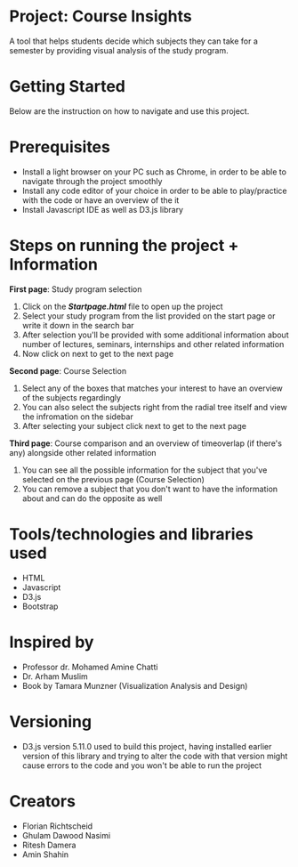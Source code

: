 # Project: Course Insights

A tool that helps students decide which subjects they can take for a semester by providing visual analysis of the study program.

# Getting Started

Below are the instruction on how to navigate and use this project.

# Prerequisites

* Install a light browser on your PC such as Chrome, in order to be able to navigate through the project smoothly
* Install any code editor of your choice in order to be able to play/practice with the code or have an overview of the it
* Install Javascript IDE as well as D3.js library

# Steps on running the project + Information

**First page**: Study program selection
1. Click on the ***Startpage.html*** file to open up the project
2. Select your study program from the list provided on the start page or write it down in the search bar
3. After selection you'll be provided with some additional information about number of lectures, seminars, internships and other related information
4. Now click on next to get to the next page 

**Second page**: Course Selection
1. Select any of the boxes that matches your interest to have an overview of the subjects regardingly
2. You can also select the subjects right from the radial tree itself and view the infromation on the sidebar
3. After selecting your subject click next to get to the next page 

**Third page**: Course comparison and an overview of timeoverlap (if there's any) alongside other related information
1. You can see all the possible information for the subject that you've selected on the previous page (Course Selection)
2. You can remove a subject that you don't want to have the information about and can do the opposite as well

# Tools/technologies and libraries used

* HTML
* Javascript
* D3.js
* Bootstrap

# Inspired by

* Professor dr. Mohamed Amine Chatti
* Dr. Arham Muslim
* Book by Tamara Munzner (Visualization Analysis and Design)

# Versioning

* D3.js version 5.11.0 used to build this project, having installed earlier version of this library and trying to alter the code with that version might cause errors to the code and you won't be able to run the project

# Creators 

* Florian Richtscheid
* Ghulam Dawood Nasimi
* Ritesh Damera
* Amin Shahin






